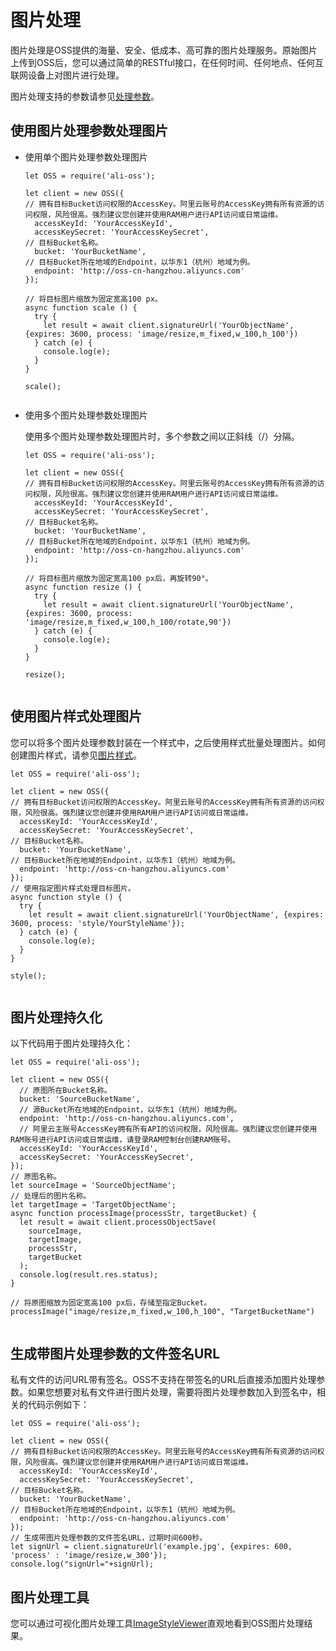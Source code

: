 # 图片处理

图片处理是OSS提供的海量、安全、低成本、高可靠的图片处理服务。原始图片上传到OSS后，您可以通过简单的RESTful接口，在任何时间、任何地点、任何互联网设备上对图片进行处理。

图片处理支持的参数请参见[处理参数](/cn.zh-CN/开发指南/数据处理/图片处理指南/简介.md)。

## 使用图片处理参数处理图片

-   使用单个图片处理参数处理图片

    ```
    let OSS = require('ali-oss');
    
    let client = new OSS({
    // 拥有目标Bucket访问权限的AccessKey。阿里云账号的AccessKey拥有所有资源的访问权限，风险很高。强烈建议您创建并使用RAM用户进行API访问或日常运维。
      accessKeyId: 'YourAccessKeyId',
      accessKeySecret: 'YourAccessKeySecret',
    // 目标Bucket名称。
      bucket: 'YourBucketName',
    // 目标Bucket所在地域的Endpoint，以华东1（杭州）地域为例。
      endpoint: 'http://oss-cn-hangzhou.aliyuncs.com'
    });
    
    // 将目标图片缩放为固定宽高100 px。
    async function scale () {
      try {
        let result = await client.signatureUrl('YourObjectName', {expires: 3600, process: 'image/resize,m_fixed,w_100,h_100'})
      } catch (e) {
        console.log(e);
      }
    }
    
    scale();
                     
    ```

-   使用多个图片处理参数处理图片

    使用多个图片处理参数处理图片时，多个参数之间以正斜线（/）分隔。

    ```
    let OSS = require('ali-oss');
    
    let client = new OSS({
    // 拥有目标Bucket访问权限的AccessKey。阿里云账号的AccessKey拥有所有资源的访问权限，风险很高。强烈建议您创建并使用RAM用户进行API访问或日常运维。
      accessKeyId: 'YourAccessKeyId',
      accessKeySecret: 'YourAccessKeySecret',
    // 目标Bucket名称。
      bucket: 'YourBucketName',
    // 目标Bucket所在地域的Endpoint，以华东1（杭州）地域为例。
      endpoint: 'http://oss-cn-hangzhou.aliyuncs.com'
    });
    
    // 将目标图片缩放为固定宽高100 px后，再旋转90°。
    async function resize () {
      try {
        let result = await client.signatureUrl('YourObjectName', {expires: 3600, process: 'image/resize,m_fixed,w_100,h_100/rotate,90'})
      } catch (e) {
        console.log(e);
      }
    }
    
    resize();
                                
    ```


## 使用图片样式处理图片

您可以将多个图片处理参数封装在一个样式中，之后使用样式批量处理图片。如何创建图片样式，请参见[图片样式](/cn.zh-CN/开发指南/数据处理/图片处理指南/图片样式.md)。

```
let OSS = require('ali-oss');

let client = new OSS({
// 拥有目标Bucket访问权限的AccessKey。阿里云账号的AccessKey拥有所有资源的访问权限，风险很高。强烈建议您创建并使用RAM用户进行API访问或日常运维。
  accessKeyId: 'YourAccessKeyId',
  accessKeySecret: 'YourAccessKeySecret',
// 目标Bucket名称。
  bucket: 'YourBucketName',
// 目标Bucket所在地域的Endpoint，以华东1（杭州）地域为例。
  endpoint: 'http://oss-cn-hangzhou.aliyuncs.com'
});
// 使用指定图片样式处理目标图片。
async function style () {
  try {
    let result = await client.signatureUrl('YourObjectName', {expires: 3600, process: 'style/YourStyleName'});
  } catch (e) {
    console.log(e);
  }
}

style();
                            
```

## 图片处理持久化

以下代码用于图片处理持久化：

```
let OSS = require('ali-oss');

let client = new OSS({
  // 原图所在Bucket名称。
  bucket: 'SourceBucketName',
  // 源Bucket所在地域的Endpoint，以华东1（杭州）地域为例。
  endpoint: 'http://oss-cn-hangzhou.aliyuncs.com',
  // 阿里云主账号AccessKey拥有所有API的访问权限，风险很高。强烈建议您创建并使用RAM账号进行API访问或日常运维，请登录RAM控制台创建RAM账号。
  accessKeyId: 'YourAccessKeyId',
  accessKeySecret: 'YourAccessKeySecret',
});
// 原图名称。
let sourceImage = 'SourceObjectName';
// 处理后的图片名称。
let targetImage = 'TargetObjectName';
async function processImage(processStr, targetBucket) {
  let result = await client.processObjectSave(
    sourceImage,
    targetImage,
    processStr,
    targetBucket
  );
  console.log(result.res.status);
}

// 将原图缩放为固定宽高100 px后，存储至指定Bucket。
processImage("image/resize,m_fixed,w_100,h_100", "TargetBucketName")
            
```

## 生成带图片处理参数的文件签名URL

私有文件的访问URL带有签名。OSS不支持在带签名的URL后直接添加图片处理参数。如果您想要对私有文件进行图片处理，需要将图片处理参数加入到签名中，相关的代码示例如下：

```
let OSS = require('ali-oss');

let client = new OSS({
// 拥有目标Bucket访问权限的AccessKey。阿里云账号的AccessKey拥有所有资源的访问权限，风险很高。强烈建议您创建并使用RAM用户进行API访问或日常运维。
  accessKeyId: 'YourAccessKeyId',
  accessKeySecret: 'YourAccessKeySecret',
// 目标Bucket名称。
  bucket: 'YourBucketName',
// 目标Bucket所在地域的Endpoint，以华东1（杭州）地域为例。
  endpoint: 'http://oss-cn-hangzhou.aliyuncs.com'
});
// 生成带图片处理参数的文件签名URL，过期时间600秒。
let signUrl = client.signatureUrl('example.jpg', {expires: 600, 'process' : 'image/resize,w_300'});
console.log("signUrl="+signUrl);
```

## 图片处理工具

您可以通过可视化图片处理工具[ImageStyleViewer](https://gosspublic.alicdn.com/image/index.html)直观地看到OSS图片处理结果。

